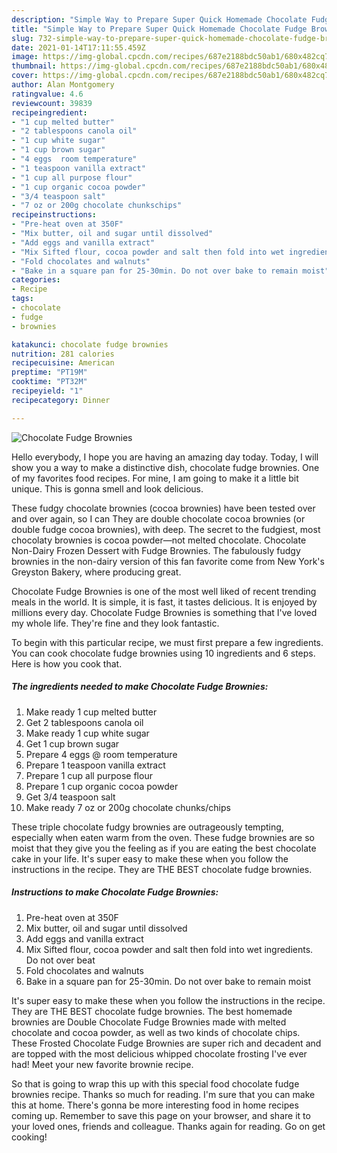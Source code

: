 ```yaml
---
description: "Simple Way to Prepare Super Quick Homemade Chocolate Fudge Brownies"
title: "Simple Way to Prepare Super Quick Homemade Chocolate Fudge Brownies"
slug: 732-simple-way-to-prepare-super-quick-homemade-chocolate-fudge-brownies
date: 2021-01-14T17:11:55.459Z
image: https://img-global.cpcdn.com/recipes/687e2188bdc50ab1/680x482cq70/chocolate-fudge-brownies-recipe-main-photo.jpg
thumbnail: https://img-global.cpcdn.com/recipes/687e2188bdc50ab1/680x482cq70/chocolate-fudge-brownies-recipe-main-photo.jpg
cover: https://img-global.cpcdn.com/recipes/687e2188bdc50ab1/680x482cq70/chocolate-fudge-brownies-recipe-main-photo.jpg
author: Alan Montgomery
ratingvalue: 4.6
reviewcount: 39839
recipeingredient:
- "1 cup melted butter"
- "2 tablespoons canola oil"
- "1 cup white sugar"
- "1 cup brown sugar"
- "4 eggs  room temperature"
- "1 teaspoon vanilla extract"
- "1 cup all purpose flour"
- "1 cup organic cocoa powder"
- "3/4 teaspoon salt"
- "7 oz or 200g chocolate chunkschips"
recipeinstructions:
- "Pre-heat oven at 350F"
- "Mix butter, oil and sugar until dissolved"
- "Add eggs and vanilla extract"
- "Mix Sifted flour, cocoa powder and salt then fold into wet ingredients. Do not over beat"
- "Fold chocolates and walnuts"
- "Bake in a square pan for 25-30min. Do not over bake to remain moist"
categories:
- Recipe
tags:
- chocolate
- fudge
- brownies

katakunci: chocolate fudge brownies 
nutrition: 281 calories
recipecuisine: American
preptime: "PT19M"
cooktime: "PT32M"
recipeyield: "1"
recipecategory: Dinner

---
```



![Chocolate Fudge Brownies](https://img-global.cpcdn.com/recipes/687e2188bdc50ab1/680x482cq70/chocolate-fudge-brownies-recipe-main-photo.jpg)

Hello everybody, I hope you are having an amazing day today. Today, I will show you a way to make a distinctive dish, chocolate fudge brownies. One of my favorites food recipes. For mine, I am going to make it a little bit unique. This is gonna smell and look delicious.

These fudgy chocolate brownies (cocoa brownies) have been tested over and over again, so I can They are double chocolate cocoa brownies (or double fudge cocoa brownies), with deep. The secret to the fudgiest, most chocolaty brownies is cocoa powder—not melted chocolate. Chocolate Non-Dairy Frozen Dessert with Fudge Brownies. The fabulously fudgy brownies in the non-dairy version of this fan favorite come from New York&#39;s Greyston Bakery, where producing great.

Chocolate Fudge Brownies is one of the most well liked of recent trending meals in the world. It is simple, it is fast, it tastes delicious. It is enjoyed by millions every day. Chocolate Fudge Brownies is something that I've loved my whole life. They're fine and they look fantastic.


To begin with this particular recipe, we must first prepare a few ingredients. You can cook chocolate fudge brownies using 10 ingredients and 6 steps. Here is how you cook that.

<!--inarticleads1-->

##### The ingredients needed to make Chocolate Fudge Brownies:

1. Make ready 1 cup melted butter
1. Get 2 tablespoons canola oil
1. Make ready 1 cup white sugar
1. Get 1 cup brown sugar
1. Prepare 4 eggs @ room temperature
1. Prepare 1 teaspoon vanilla extract
1. Prepare 1 cup all purpose flour
1. Prepare 1 cup organic cocoa powder
1. Get 3/4 teaspoon salt
1. Make ready 7 oz or 200g chocolate chunks/chips


These triple chocolate fudgy brownies are outrageously tempting, especially when eaten warm from the oven. These fudge brownies are so moist that they give you the feeling as if you are eating the best chocolate cake in your life. It&#39;s super easy to make these when you follow the instructions in the recipe. They are THE BEST chocolate fudge brownies. 

<!--inarticleads2-->

##### Instructions to make Chocolate Fudge Brownies:

1. Pre-heat oven at 350F
1. Mix butter, oil and sugar until dissolved
1. Add eggs and vanilla extract
1. Mix Sifted flour, cocoa powder and salt then fold into wet ingredients. Do not over beat
1. Fold chocolates and walnuts
1. Bake in a square pan for 25-30min. Do not over bake to remain moist


It&#39;s super easy to make these when you follow the instructions in the recipe. They are THE BEST chocolate fudge brownies. The best homemade brownies are Double Chocolate Fudge Brownies made with melted chocolate and cocoa powder, as well as two kinds of chocolate chips. These Frosted Chocolate Fudge Brownies are super rich and decadent and are topped with the most delicious whipped chocolate frosting I&#39;ve ever had! Meet your new favorite brownie recipe. 

So that is going to wrap this up with this special food chocolate fudge brownies recipe. Thanks so much for reading. I'm sure that you can make this at home. There's gonna be more interesting food in home recipes coming up. Remember to save this page on your browser, and share it to your loved ones, friends and colleague. Thanks again for reading. Go on get cooking!
